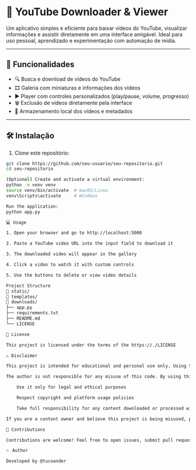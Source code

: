 # 🎥 YouTube Downloader & Viewer

Um aplicativo simples e eficiente para baixar vídeos do YouTube, visualizar informações e assistir diretamente em uma interface amigável. Ideal para uso pessoal, aprendizado e experimentação com automação de mídia.

---

## 🚀 Funcionalidades

- 🔍 Busca e download de vídeos do YouTube
- 🎞️ Galeria com miniaturas e informações dos vídeos
- ▶️ Player com controles personalizados (play/pause, volume, progresso)
- 🗑️ Exclusão de vídeos diretamente pela interface
- 📁 Armazenamento local dos vídeos e metadados

---

## 🛠️ Instalação

1. Clone este repositório:

```bash
git clone https://github.com/seu-usuario/seu-repositorio.git
cd seu-repositorio

(Optional) Create and activate a virtual environment:
python -m venv venv
source venv/bin/activate  # macOS/Linux
venv\Scripts\activate     # Windows

Run the application:
python app.py

💻 Usage

1. Open your browser and go to http://localhost:5000

2. Paste a YouTube video URL into the input field to download it

3. The downloaded video will appear in the gallery

4. Click a video to watch it with custom controls

5. Use the buttons to delete or view video details

Project Structure
📁 static/
📁 templates/
📁 downloads/
├── app.py
├── requirements.txt
├── README.md
└── LICENSE

📄 License

This project is licensed under the terms of the https://./LICENSE

⚠️ Disclaimer

This project is intended for educational and personal use only. Using this software to download, store, or redistribute YouTube content may violate the https://www.youtube.com/t/terms

The author is not responsible for any misuse of this code. By using this project, you agree to:

    Use it only for legal and ethical purposes

    Respect copyright and platform usage policies

    Take full responsibility for any content downloaded or processed with this software

If you are a content owner and believe this project is being misused, please reach out so appropriate action can be taken.

🙌 Contributions

Contributions are welcome! Feel free to open issues, submit pull requests, or suggest improvements.

✨ Author

Developed by @tucoander